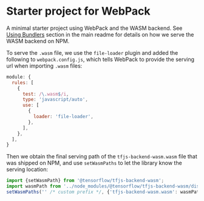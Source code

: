 # Starter project for WebPack

A minimal starter project using WebPack and the WASM backend.
See [Using Bundlers](../../README.md#using-bundlers) section in the main readme
for details on how we serve the WASM backend on NPM.

To serve the `.wasm` file, we use the `file-loader` plugin and added the
following to `webpack.config.js`, which tells WebPack to provide the serving url
when importing `.wasm` files:

```js
module: {
  rules: [
    {
      test: /\.wasm$/i,
      type: 'javascript/auto',
      use: [
        {
          loader: 'file-loader',
        },
      ],
    },
  ],
}
```

Then we obtain the final serving path of the `tfjs-backend-wasm.wasm` file
that was shipped on NPM, and use `setWasmPaths` to let the library know the
serving location:

```ts
import {setWasmPath} from '@tensorflow/tfjs-backend-wasm';
import wasmPath from '../node_modules/@tensorflow/tfjs-backend-wasm/dist/tfjs-backend-wasm.wasm';
setWasmPaths('' /* custom prefix */, {'tfjs-backend-wasm.wasm': wasmPath});
```
